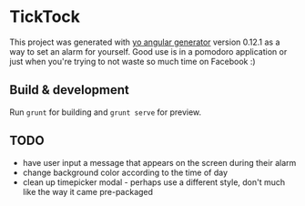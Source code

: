# TickTock

This project was generated with [yo angular generator](https://github.com/yeoman/generator-angular)
version 0.12.1 as a way to set an alarm for yourself.  Good use is in a pomodoro application or just
when you're trying to not waste so much time on Facebook :)

## Build & development

Run `grunt` for building and `grunt serve` for preview.

## TODO
- have user input a message that appears on the screen during their alarm
- change background color according to the time of day
- clean up timepicker modal - perhaps use a different style, don't much like the way it came pre-packaged
